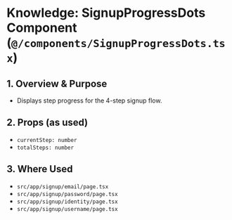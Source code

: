 # Knowledge: SignupProgressDots Component (`@/components/SignupProgressDots.tsx`)

## 1. Overview & Purpose
- Displays step progress for the 4-step signup flow.

## 2. Props (as used)
- `currentStep: number`
- `totalSteps: number`

## 3. Where Used
- `src/app/signup/email/page.tsx`
- `src/app/signup/password/page.tsx`
- `src/app/signup/identity/page.tsx`
- `src/app/signup/username/page.tsx` 